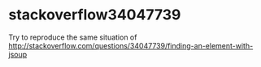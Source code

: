 # stackoverflow34047739

Try to reproduce the same situation of http://stackoverflow.com/questions/34047739/finding-an-element-with-jsoup
